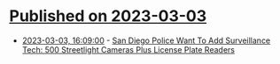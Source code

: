 # [Published on 2023-03-03](index.md)

* [2023-03-03, 16:09:00](https://yro.slashdot.org/story/23/03/03/169257/san-diego-police-want-to-add-surveillance-tech-500-streetlight-cameras-plus-license-plate-readers?utm_source=rss1.0mainlinkanon&utm_medium=feed) - [San Diego Police Want To Add Surveillance Tech: 500 Streetlight Cameras Plus License Plate Readers](https://yro.slashdot.org/story/23/03/03/169257/san-diego-police-want-to-add-surveillance-tech-500-streetlight-cameras-plus-license-plate-readers?utm_source=rss1.0mainlinkanon&utm_medium=feed)
